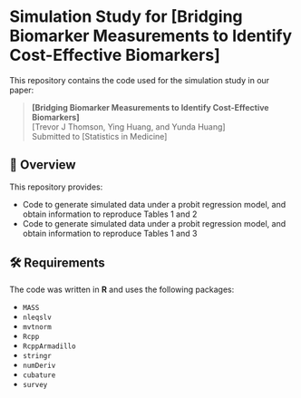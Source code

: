 # Simulation Study for [Bridging Biomarker Measurements to Identify Cost-Effective Biomarkers]

This repository contains the code used for the simulation study in our paper:

> **[Bridging Biomarker Measurements to Identify Cost-Effective Biomarkers]**  
> [Trevor J Thomson, Ying Huang, and Yunda Huang]  
> Submitted to [Statistics in Medicine]

## 📌 Overview
This repository provides:
- Code to generate simulated data under a probit regression model, and obtain information to reproduce Tables 1 and 2
- Code to generate simulated data under a probit regression model, and obtain information to reproduce Tables 1 and 3

## 🛠️ Requirements
The code was written in **R** and uses the following packages:
- `MASS`
- `nleqslv`
- `mvtnorm`
- `Rcpp`
- `RcppArmadillo`
- `stringr`
- `numDeriv`
- `cubature`
- `survey` 

